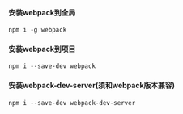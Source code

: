 
#### 安装webpack到全局
    npm i -g webpack

#### 安装webpack到项目
    npm i --save-dev webpack

#### 安装webpack-dev-server(须和webpack版本兼容)
    npm i --save-dev webpack-dev-server
